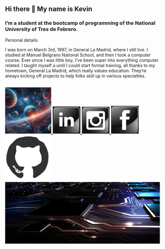 <h2> Hi there 👋 My name is Kevin </h2>

<h3>I’m a student at the bootcamp of programming of the National University of Tres de Febrero.</h3>

<p>Personal details:</p> I was born on March 3rd, 1997, in General La Madrid, where I still live. I studied at Manuel Belgrano National School, and then I took a computer course.
Ever since I was little boy, I’ve been super into everything computer related. I taught myself a until I could start formal training, all thanks to my hometown, General La Madrid, which really values education. They’re always kicking off projects to help folks skill up in various specialties.

<img src="/image/OIG4.jpg" width="150"/><a href="https://www.linkedin.com/in/kevin-bustos/">
<img width="90" length="90" src="https://github.com/kevinbustosk2/kevinbustosk2/blob/main/image/Screenshot_2.png"></a><a href="https://www.instagram.com/kevink2b2/">
<img width="90" length="90" src="https://github.com/kevinbustosk2/kevinbustosk2/blob/main/image/Screenshot_1.png"></a><a href="https://www.facebook.com/kevinbustosk">
<img width="90" length="90" src="https://github.com/kevinbustosk2/kevinbustosk2/blob/main/image/Screenshot_3.png"></a><img src="/gif/200.webp" width="150"/>
<img src="/image/largo.jpg" width="1900" height="200"/>
----------------------------------------------------------------------------------------------------------------

  


  

  
 

